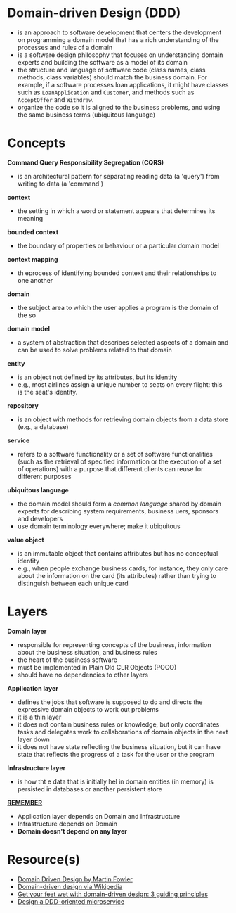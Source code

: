 # Domain-driven Design (DDD)
- is an approach to software development that centers the development on programming a domain model that has a rich understanding of the processes and rules of a domain
- is a software design philosophy that focuses on understanding domain experts and building the software as a model of its domain
- the structure and language of software code (class names, class methods, class variables) should match the business domain. For example, if a software processes loan applications, it might have classes such as `LoanApplication` and `Customer`, and methods such as `AcceptOffer` and `Withdraw`. 
- organize the code so it is aligned to the business problems, and using the same business terms (ubiquitous language)

# Concepts



**Command Query Responsibility Segregation (CQRS)**
- is an architectural pattern for separating reading data (a 'query') from writing to data (a 'command')

**context**
- the setting in which a word or statement appears that determines its meaning

**bounded context**
- the boundary of properties or behaviour or a particular domain model

**context mapping**
- th eprocess of identifying bounded context and their relationships to one another

**domain**
- the subject area to which the user applies a program is the domain of the so

**domain model**
- a system of abstraction that describes selected aspects of a domain and can be used to solve problems related to that domain

**entity**
- is an object not defined by its attributes, but its identity
- e.g., most airlines assign a unique number to seats on every flight: this is the seat's identity. 

**repository**
- is an object with methods for retrieving domain objects from a data store (e.g., a database)

**service**
- refers to a software functionality or a set of software functionalities (such as the retrieval of specified information or the execution of a set of operations) with a purpose that different clients can reuse for different purposes

**ubiquitous language**
- the domain model should form a _common language_ shared by domain experts for describing system requirements, business uers, sponsors and developers
- use domain terminology everywhere; make it ubiquitous

**value object**
- is an immutable object that contains attributes but has no conceptual identity
- e.g., when people exchange business cards, for instance, they only care about the information on the card (its attributes) rather than trying to distinguish between each unique card 

# Layers

**Domain layer**
- responsible for representing concepts of the business, information about the business situation, and business rules
- the heart of the business software
- must be implemented in Plain Old CLR Objects (POCO)
- should have no dependencies to other layers

**Application layer**
- defines the jobs that software is supposed to do and directs the expressive domain objects to work out problems
- it is a thin layer
- it does not contain business rules or knowledge, but only coordinates tasks and delegates work to collaborations of domain objects in the next layer down
- it does not have state reflecting the business situation, but it can have state that reflects the progress of a task for the user or the program

**Infrastructure layer**
- is how tht e data that is initially hel in domain entities (in memory) is persisted in databases or another persistent store

**<ins>REMEMBER</ins>**
- Application layer depends on Domain and Infrastructure
- Infrastructure depends on Domain
- **Domain doesn't depend on any layer**

# Resource(s)
- [Domain Driven Design by Martin Fowler](https://martinfowler.com/bliki/DomainDrivenDesign.html)
- [Domain-driven design via Wikipedia](https://en.wikipedia.org/wiki/Domain-driven_design)
- [Get your feet wet with domain-driven design: 3 guiding principles](https://techbeacon.com/app-dev-testing/get-your-feet-wet-domain-driven-design-3-guiding-principles)
- [Design a DDD-oriented microservice](https://docs.microsoft.com/en-us/dotnet/architecture/microservices/microservice-ddd-cqrs-patterns/ddd-oriented-microservice)
